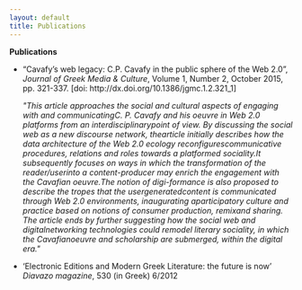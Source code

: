 ```yaml
---
layout: default
title: Publications
---
```

**Publications**
<ul>
<li>“Cavafy’s web legacy: C.P. Cavafy in the public sphere of the Web 2.0”, <em>Journal of Greek Media &amp; Culture</em>, Volume 1, Number 2, October 2015, pp. 321-337. [doi: http://dx.doi.org/10.1386/jgmc.1.2.321_1]<br/>

<em>"This article approaches the social and cultural aspects of engaging with and communicatingC. P. Cavafy and his oeuvre in Web 2.0 platforms from an interdisciplinarypoint of view. By discussing the social web as a new discourse network, thearticle initially describes how the data architecture of the Web 2.0 ecology reconfigurescommunicative procedures, relations and roles towards a platformed sociality.It subsequently focuses on ways in which the transformation of the reader/userinto a content-producer may enrich the engagement with the Cavafian oeuvre.The notion of digi-formance is also proposed to describe the tropes that the usergeneratedcontent is communicated through Web 2.0 environments, inaugurating aparticipatory culture and practice based on notions of consumer production, remixand sharing. The article ends by further suggesting how the social web and digitalnetworking technologies could remodel literary sociality, in which the Cavafianoeuvre and scholarship are submerged, within the digital era."</em>

</li>
<li>‘Electronic Editions and Modern Greek Literature: the future is now’ 
<em>Diavazo magazine</em>, 530 (in Greek)
6/2012 
</li>
</ul>
